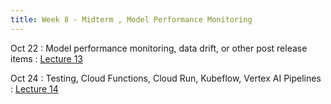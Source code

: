 ```yaml
---
title: Week 8 - Midterm , Model Performance Monitoring 
---
```


Oct 22
: Model performance monitoring, data drift, or other post release items 
    : [Lecture 13](../assets/lectures/lecture13/under-construction-gif-17.gif)

Oct 24
: Testing, Cloud Functions, Cloud Run, Kubeflow, Vertex AI Pipelines
    : [Lecture 14](../assets/lectures/lecture14/under-construction-gif-17.gif)
